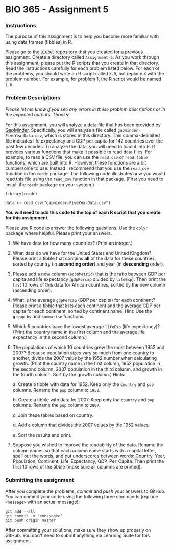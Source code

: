 # BIO 365 - Assignment 5

### Instructions

The purpose of this assignment is to help you become more familiar with using data frames (tibbles) in R.

Please go to the `BIO365` repository that you created for a previous assignment. Create a directory called `Assignment-5`. As you work through this assignment, please put the R scripts that you create in that directory. Read the instructions carefully for each problem listed below. For each of the problems, you should write an R script called `X.R`, but replace `X` with the problem number. For example, for problem 1, the R script would be named `1.R`.

### Problem Descriptions

*Please let me know if you see any errors in these problem descriptions or in the expected outputs. Thanks!*

For this assignment, you will analyze a data file that has been provided by [GapMinder](http://www.gapminder.org). Specifically, you will analyze a file called `gapminder-FiveYearData.csv`, which is stored in this directory. This comma-delimited file indicates life expectancy and GDP per capita for 142 countries over the past few decades. To analyze the data, you will need to load it into R. R provides various functions that make it possible to read data files. For example, to read a CSV file, you can use the `read.csv` or `read.table` functions, which are built into R. However, these functions are a bit cumbersome to use. Instead I recommend that you use the `read_csv` function in the `readr` package. The following code illustrates how you would read this file using the `read_csv` function in that package. (First you need to install the `readr` package on your system.)

```{r}
library(readr)

data <- read_csv("gapminder-FiveYearData.csv")
```

**You will need to add this code to the top of each R script that you create for this assignment.** 

Please use R code to answer the following questions. Use the `dplyr` package where helpful. Please print your answers.

1. We have data for how many countries? (Print an integer.)

2. What data do we have for the United States and United Kingdom? Please print a tibble that contains **all** of the data for these countries, sorted by country (in **ascending order**) and year (in **descending** order).

3. Please add a new column (`econMetric`) that is the ratio between GDP per capita and life expectancy (`gdpPercap` divided by `lifeExp`). Then print the first 10 rows of this data for African countries, sorted by the new column (ascending order).

4. What is the average `gdpPercap` (GDP per capita) for each continent? Please print a tibble that lists each continent and the average GDP per capita for each continent, sorted by continent name. Hint: Use the `group_by` and `summarise` functions.

5. Which 5 countries have the lowest average `lifeExp` (life expectancy)? (Print the country name in the first column and the average life expectancy in the second column.)

6. The populations of which 10 countries grew the most between 1952 and 2007? Because population sizes vary so much from one country to another, divide the 2007 value by the 1952 number when calculating growth. (Print the country name in the first column, 1952 population in the second column, 2007 population in the third column, and growth in the fourth column. Sort by the growth column.) Hints:

    a. Create a tibble with data for 1952. Keep only the `country` and `pop` columns. Rename the `pop` column to `1952`.

    b. Create a tibble with data for 2007. Keep only the `country` and `pop` columns. Rename the `pop` column to `2007`.
    
    c. Join these tables based on country.
    
    d. Add a column that divides the 2007 values by the 1952 values.
    
    e. Sort the results and print.

7. Suppose you wished to improve the readability of the data. Rename the column names so that each column name starts with a capital letter, spell out the words, and put underscores between words: Country, Year, Population, Continent, Life_Expectancy, GDP_Per_Capita. Then print the first 10 rows of the tibble (make sure all columns are printed).


### Submitting the assignment

After you complete the problems, *commit* and *push* your answers to GitHub. You can commit your code using the following three commands (replace `<message>` with an actual message):

```
git add --all
git commit -m "<message>"
git push origin master
```

After committing your solutions, make sure they show up properly on GitHub. You don't need to submit anything via Learning Suite for this assignment.